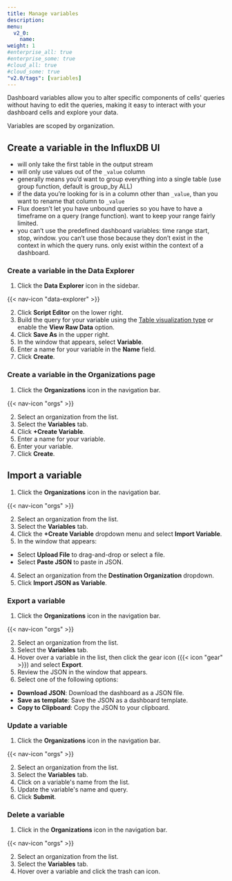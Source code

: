 ```yaml
---
title: Manage variables
description:
menu:
  v2_0:
    name:
weight: 1
#enterprise_all: true
#enterprise_some: true
#cloud_all: true
#cloud_some: true
"v2.0/tags": [variables]
---
```


Dashboard variables allow you to alter specific components of cells' queries
without having to edit the queries, making it easy to interact with your dashboard cells and explore your data.

Variables are scoped by organization.

## Create a variable in the InfluxDB UI

* will only take the first table in the output stream
* will only use values out of the `_value` column
* generally means you’d want to group everything into a single table (use group function, default is group_by ALL)
* if the data you’re looking for is in a column other than `_value`, than you want to rename that column to `_value`
* Flux doesn’t let you have unbound queries so you have to have a timeframe on a query (range function). want to keep your range fairly limited.
* you can’t use the predefined dashboard variables: time range start, stop, window. you can’t use those because they don’t exist in the context in which the query runs. only exist within the context of a dashboard.

### Create a variable in the Data Explorer

1. Click the **Data Explorer** icon in the sidebar.

  {{< nav-icon "data-explorer" >}}

2. Click **Script Editor** on the lower right.
3. Build the query for your variable using the [Table visualization type](v2.0/visualize-data/visualization-types/#table) or enable the **View Raw Data** option.
4. Click **Save As** in the upper right.
5. In the window that appears, select **Variable**.
6. Enter a name for your variable in the **Name** field.
7. Click **Create**.

### Create a variable in the Organizations page

1. Click the **Organizations** icon in the navigation bar.

  {{< nav-icon "orgs" >}}

2. Select an organization from the list.
3. Select the **Variables** tab.
4. Click **+Create Variable**.
5. Enter a name for your variable.
6. Enter your variable.
7. Click **Create**.

## Import a variable

1. Click the **Organizations** icon in the navigation bar.

  {{< nav-icon "orgs" >}}

2. Select an organization from the list.
3. Select the **Variables** tab.
4. Click the **+Create Variable** dropdown menu and select **Import Variable**.
3. In the window that appears:
  * Select **Upload File** to drag-and-drop or select a file.
  * Select **Paste JSON** to paste in JSON.
4. Select an organization from the **Destination Organization** dropdown.
5. Click **Import JSON as Variable**.


### Export a variable

1. Click the **Organizations** icon in the navigation bar.

  {{< nav-icon "orgs" >}}

2. Select an organization from the list.
3. Select the **Variables** tab.
4. Hover over a variable in the list, then click the gear icon ({{< icon "gear" >}}) and select **Export**.
3. Review the JSON in the window that appears.
4. Select one of the following options:
  * **Download JSON**: Download the dashboard as a JSON file.
  * **Save as template**: Save the JSON as a dashboard template.
  * **Copy to Clipboard**: Copy the JSON to your clipboard.




### Update a variable

1. Click the **Organizations** icon in the navigation bar.

  {{< nav-icon "orgs" >}}

2. Select an organization from the list.  
3. Select the **Variables** tab.
4. Click on a variable's name from the list.
5. Update the variable's name and query.
6. Click **Submit**.

### Delete a variable

1. Click in the **Organizations** icon in the navigation bar.

  {{< nav-icon "orgs" >}}

2. Select an organization from the list.
3. Select the **Variables** tab.
4. Hover over a variable and click the trash can icon.
